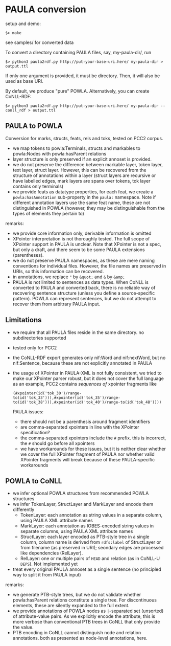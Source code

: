 # PAULA conversion

setup and demo:

    $> make

see samples/ for converted data

To convert a directory containing PAULA files, say, my-paula-dir/, run

    $> python3 paula2rdf.py http://put-your-base-uri.here/ my-paula-dir > output.ttl

If only one argument is provided, it must be directory. Then, it will also be used as base URI.

By default, we produce "pure" POWLA. Alternatively, you can create CoNLL-RDF:

    $> python3 paula2rdf.py http://put-your-base-uri.here/ my-paula-dir --conll_rdf > output.ttl

## PAULA to POWLA

Conversion for marks, structs, feats, rels and toks, tested on PCC2 corpus.

- we map tokens to powla:Terminals, structs and markables to powla:Nodes with powla:hasParent relations
- layer structure is only preserved if an explicit annoset is provided.
- we do not preserve the difference between markable layer, token layer, text layer, struct layer. However, this can be recovered from the structure of annotations within a layer (struct layers are recursive or have labelled edges, mark layers are spans over tokens, tok layer contains only terminals)
- we provide feats as datatype properties, for each feat, we create a `powla:hasAnnotation` sub-property in the `paula:` namespace. Note if different annotation layers use the same feat name, these are not distinguished in POWLA (however, they may be distinguishable from the types of elements they pertain to)

remarks:
- we provide core information only, derivable information is omitted
- XPointer interpretation is not thoroughly tested. The full scope of XPointer support in PAULA is unclear. Note that XPointer is not a spec, but only a draft, and there seem to be some PAULA extensions (parentheses).
- we do not preserve PAULA namespaces, as these are mere naming conventions for individual files. However, the file names are preserved in URIs, so this information can be recovered.
- in annotations, we replace `"` by `&quot;` and `&` by `&amp;`
- PAULA is not limited to sentences as data types. When CoNLL is converted to PAULA and converted back, there is no reliable way of recovering sentence structure (unless you define a source-specific pattern). POWLA can represent sentences, but we do not attempt to recover them from arbitrary PAULA input.

## Limitations

- we require that all PAULA files reside in the same directory. no subdirectories supported
- tested only for PCC2
- the CoNLL-RDF export generates only nif:Word and nif:nextWord, but no nif:Sentence, because these are not explicitly annotated in PAULA
- the usage of XPointer in PAULA-XML is not fully consistent, we tried to make our XPointer parser robust, but it does not cover the full language
  as an example, PCC2 contains *sequences of* xpointer fragments like

      (#xpointer(id('tok_30')/range-to(id('tok_33'))),#xpointer(id('tok_35')/range-to(id('tok_38'))),#xpointer(id('tok_40')/range-to(id('tok_48'))))

  PAULA issues:
  - there should not be a parenthesis around fragment identifiers
  - are comma-separated xpointers in line with the XPointer specification?
  - the comma-separated xpointers include the `#` prefix. this is incorrect, the `#` should go before all xpointers
  - we have workarounds for these issues, but it is neither clear whether we cover the full XPointer fragment of PAULA nor whether valid XPointer fragments will break because of these PAULA-specific workarounds

## POWLA to CoNLL

- we infer optional POWLA structures from recommended POWLA structures
- we infer TokenLayer, StructLayer and MarkLayer and encode them differently
  - TokenLayer: each annotation as string values in a separate column, using PAULA XML attribute names
  - MarkLayer: each annotation as IOBES-encoded string values in separate columns, using PAULA XML attribute names
  - StructLayer: each layer encoded as PTB-style tree in a single column, column name is derived from `rdfs:label` of StructLayer or from filename (as preserved in URI); seondary edges are processed like dependencies (RelLayer).
  - RelLayer: one or multiple pairs of `HEAD` and relation (as in CoNLL-U `DEPS`). Not implemented yet
- treat every original PAULA annoset as a single sentence (no principled way to split it from PAULA input)

remarks:
- we generate PTB-style trees, but we do not validate whether powla:hasParent relations constitute a single tree. For discontinuous elements, these are silently expanded to the full extent.
- we provide annotations of POWLA nodes as `|`-separated set (unsorted) of attribute-value pairs. As we explicitly encode the attribute, this is more verbose than conventional PTB trees in CoNLL that only provide the value.
- PTB encoding in CoNLL cannot distinguish node and relation annotations. both as presented as node-level annotations, here.
